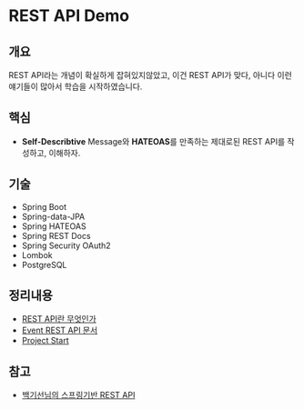 # REST API Demo

## 개요
REST API라는 개념이 확실하게 잡혀있지않았고, 이건 REST API가 맞다, 아니다 이런 얘기들이 많아서 학습을 시작하였습니다.


## 핵심
- **Self-Describtive** Message와 **HATEOAS**를 만족하는 제대로된 REST API를 작성하고, 이해하자. 

## 기술
- Spring Boot
- Spring-data-JPA
- Spring HATEOAS
- Spring REST Docs
- Spring Security OAuth2
- Lombok
- PostgreSQL

## 정리내용
- [REST API란 무엇인가](./doc/rest_basic.md)
- [Event REST API 문서](./doc/Event_REST_API_Doc.md)
- [Project Start](./doc/Project_Start.md)

## 참고
- [백기선님의 스프링기반 REST API](https://www.inflearn.com/course/spring_rest-api/)